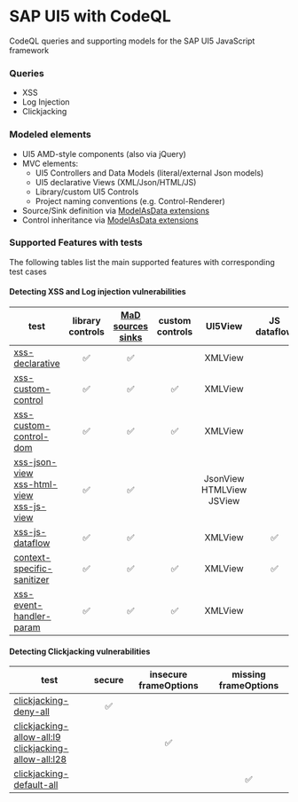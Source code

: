 # SAP UI5 with CodeQL

CodeQL queries and supporting models for the SAP UI5 JavaScript framework

### Queries
- XSS
- Log Injection
- Clickjacking
 
### Modeled elements
 - UI5 AMD-style components (also via jQuery)
 - MVC elements: 
    - UI5 Controllers and Data Models (literal/external Json models)
    - UI5 declarative Views (XML/Json/HTML/JS)
    - Library/custom UI5 Controls
    - Project naming conventions (e.g. Control-Renderer)
  - Source/Sink definition via [ModelAsData extensions](https://github.com/advanced-security/codeql-sap-js/blob/main/.github/codeql/extensions/ui5-data-extensions.yml#L41)
  - Control inheritance via [ModelAsData extensions](https://github.com/advanced-security/codeql-sap-js/blob/main/.github/codeql/extensions/ui5-data-extensions.yml#L16)

### Supported Features with tests
The following tables list the main supported features with corresponding test cases
#### Detecting XSS and Log injection vulnerabilities
|test | library controls | [MaD sources sinks](https://github.com/advanced-security/codeql-sap-js/blob/main/.github/codeql/extensions/ui5-data-extensions.yml) | custom controls | UI5View | JS dataflow | HTML APIs | sanitizer | acc.path via handler |
| - | :-: | :-: | :-: | :-: | :-: | :-: | :-: | :-: |
| [xss-declarative](https://github.com/advanced-security/codeql-sap-js/security/code-scanning/248) | ✅︎ | ✅︎ | | XMLView |
| [xss-custom-control](https://github.com/advanced-security/codeql-sap-js/security/code-scanning/249)| ✅︎ | ✅︎ | ✅︎ | XMLView | | classic |
| [xss-custom-control-dom](https://github.com/advanced-security/codeql-sap-js/security/code-scanning/250)| ✅︎ | ✅︎ | ✅︎ | XMLView | | DOM |
| [xss-json-view](https://github.com/advanced-security/codeql-sap-js/security/code-scanning/247)<br/>[xss-html-view](https://github.com/advanced-security/codeql-sap-js/security/code-scanning/245)<br/>[xss-js-view](https://github.com/advanced-security/codeql-sap-js/security/code-scanning/246) | ✅︎ | ✅︎ | | JsonView<br/>HTMLView<br/>JSView |
| [xss-js-dataflow](https://github.com/advanced-security/codeql-sap-js/security/code-scanning/275) | ✅︎ | ✅︎ | |XMLView| ✅︎ |
| [context-specific-sanitizer](https://github.com/advanced-security/codeql-sap-js/security/code-scanning/277)| ✅︎ | ✅︎ | ✅︎ | XMLView |✅︎ | DOM | ✅︎ |
| [xss-event-handler-param](https://github.com/advanced-security/codeql-sap-js/blob/main/test/queries/xss/xss-event-handlers/webapp/view/app.view.xml#L11C56-L11C64)| ✅︎ | ✅︎ | ✅︎ | XMLView | | | | 🚧 |

#### Detecting Clickjacking vulnerabilities
| test | secure | insecure frameOptions | missing frameOptions |
| - | :-: | :-: | :-: |
| [clickjacking-deny-all]( https://github.com/advanced-security/codeql-sap-js/blob/main/test/queries/clickjacking/clickjacking-deny-all/index.html#L10) | ✅︎ | |
| [clickjacking-allow-all:l9]( https://github.com/advanced-security/codeql-sap-js/security/code-scanning/240)<br/>[clickjacking-allow-all:l28](https://github.com/advanced-security/codeql-sap-js/security/code-scanning/241) | | ✅︎ |
| [clickjacking-default-all]([clickjacking/clickjacking-default-all](https://github.com/advanced-security/codeql-sap-js/security/code-scanning/280)) | | | ✅︎ |
